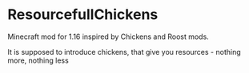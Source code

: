 # ResourcefullChickens
Minecraft mod for 1.16 inspired by Chickens and Roost mods. 

It is supposed to introduce chickens, that give you resources - nothing more, nothing less

